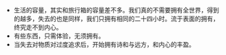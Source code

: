 * 生活的容量，其实和旅行箱的容量差不多。我们真的不需要拥有全世界，得到的越多，失去的也是同样，我们只拥有相同的二十四小时。流于表面的拥有，终究走不到内心。  
* 有些东西，只需体验，无须拥有。  
* 当失去对物质对过度追求后，开始拥有诗和与远方，和内心的丰盈。